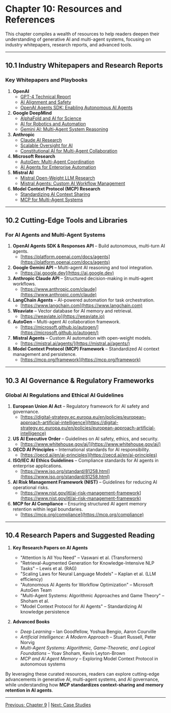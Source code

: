# Chapter 10: Resources and References

This chapter compiles a wealth of resources to help readers deepen their understanding of generative AI and multi-agent systems, focusing on industry whitepapers, research reports, and advanced tools.

---

## **10.1 Industry Whitepapers and Research Reports**

### **Key Whitepapers and Playbooks**

1. **OpenAI**
   - [GPT-4 Technical Report](https://openai.com/research/gpt-4)
   - [AI Alignment and Safety](https://openai.com/research/alignment)
   - [OpenAI Agents SDK: Enabling Autonomous AI Agents](https://openai.com/research/agents-sdk)
2. **Google DeepMind**
   - [AlphaFold and AI for Science](https://deepmind.com/research/highlighted-research/alphafold)
   - [AI for Robotics and Automation](https://deepmind.com/research/robotics)
   - [Gemini AI: Multi-Agent System Reasoning](https://deepmind.com/research/gemini)
3. **Anthropic**
   - [Claude AI Research](https://www.anthropic.com/index/research)
   - [Scalable Oversight for AI](https://www.anthropic.com/index/research/scalable-oversight)
   - [Constitutional AI for Multi-Agent Collaboration](https://www.anthropic.com/research/constitutional-ai)
4. **Microsoft Research**
   - [AutoGen: Multi-Agent Coordination](https://www.microsoft.com/en-us/research/project/autogen/)
   - [AI Agents for Enterprise Automation](https://www.microsoft.com/research/publication/autonomous-agents-enterprise/)
5. **Mistral AI**
   - [Mistral Open-Weight LLM Research](https://mistral.ai/research/)
   - [Mistral Agents: Custom AI Workflow Management](https://mistral.ai/agents/)
6. **Model Context Protocol (MCP) Research**
   - [Standardizing AI Context Sharing](https://mcp.org/research/standardizing-context)
   - [MCP for Multi-Agent Systems](https://mcp.org/research/multi-agent-integration)

---

## **10.2 Cutting-Edge Tools and Libraries**

### **For AI Agents and Multi-Agent Systems**

1. **OpenAI Agents SDK & Responses API** – Build autonomous, multi-turn AI agents.
   - [https://platform.openai.com/docs/agents](https://platform.openai.com/docs/agents)
2. **Google Gemini API** – Multi-agent AI reasoning and tool integration.
   - [https://ai.google.dev](https://ai.google.dev)
3. **Anthropic Claude API** – Structured decision-making in multi-agent workflows.
   - [https://www.anthropic.com/claude](https://www.anthropic.com/claude)
4. **LangChain Agents** – AI-powered automation for task orchestration.
   - [https://www.langchain.com](https://www.langchain.com)
5. **Weaviate** – Vector database for AI memory and retrieval.
   - [https://weaviate.io](https://weaviate.io)
6. **AutoGen** – Multi-agent AI collaboration framework.
   - [https://microsoft.github.io/autogen/](https://microsoft.github.io/autogen/)
7. **Mistral Agents** – Custom AI automation with open-weight models.
   - [https://mistral.ai/agents/](https://mistral.ai/agents/)
8. **Model Context Protocol (MCP) Framework** – Standardized AI context management and persistence.
   - [https://mcp.org/framework](https://mcp.org/framework)

---

## **10.3 AI Governance & Regulatory Frameworks**

### **Global AI Regulations and Ethical AI Guidelines**

1. **European Union AI Act** – Regulatory framework for AI safety and governance.
   - [https://digital-strategy.ec.europa.eu/en/policies/european-approach-artificial-intelligence](https://digital-strategy.ec.europa.eu/en/policies/european-approach-artificial-intelligence)
2. **US AI Executive Order** – Guidelines on AI safety, ethics, and security.
   - [https://www.whitehouse.gov/ai/](https://www.whitehouse.gov/ai/)
3. **OECD AI Principles** – International standards for AI responsibility.
   - [https://oecd.ai/en/ai-principles](https://oecd.ai/en/ai-principles)
4. **ISO/IEC AI Ethics Guidelines** – Compliance standards for AI agents in enterprise applications.
   - [https://www.iso.org/standard/81258.html](https://www.iso.org/standard/81258.html)
5. **AI Risk Management Framework (NIST)** – Guidelines for reducing AI operational risks.
   - [https://www.nist.gov/itl/ai-risk-management-framework](https://www.nist.gov/itl/ai-risk-management-framework)
6. **MCP for AI Compliance** – Ensuring structured AI agent memory retention within legal boundaries.
   - [https://mcp.org/compliance](https://mcp.org/compliance)

---

## **10.4 Research Papers and Suggested Reading**

1. **Key Research Papers on AI Agents**
   - "Attention Is All You Need" – Vaswani et al. (Transformers)
   - "Retrieval-Augmented Generation for Knowledge-Intensive NLP Tasks" – Lewis et al. (RAG)
   - "Scaling Laws for Neural Language Models" – Kaplan et al. (LLM efficiency)
   - "Autonomous AI Agents for Workflow Optimization" – Microsoft AutoGen Team
   - "Multi-Agent Systems: Algorithmic Approaches and Game Theory" – Shoham et al.
   - "Model Context Protocol for AI Agents" – Standardizing AI knowledge persistence

2. **Advanced Books**
   - *Deep Learning* – Ian Goodfellow, Yoshua Bengio, Aaron Courville
   - *Artificial Intelligence: A Modern Approach* – Stuart Russell, Peter Norvig
   - *Multi-Agent Systems: Algorithmic, Game-Theoretic, and Logical Foundations* – Yoav Shoham, Kevin Leyton-Brown
   - *MCP and AI Agent Memory* – Exploring Model Context Protocol in autonomous systems

By leveraging these curated resources, readers can explore cutting-edge advancements in generative AI, multi-agent systems, and AI governance, while understanding how **MCP standardizes context-sharing and memory retention in AI agents**.

---

[Previous: Chapter 9](https://github.com/FrugalX/ai_agents_ebook_draft/blob/main/Chapter%209%20Future%20Trends%20and%20Appli.md) | [Next: Case Studies](https://github.com/FrugalX/ai_agents_ebook_draft/blob/main/Case%20Studies.md)


